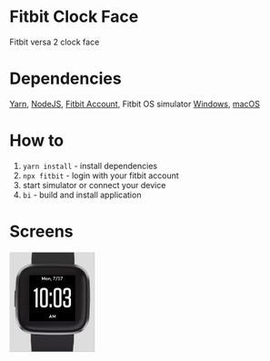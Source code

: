 # Fitbit Clock Face
Fitbit versa 2 clock face

# Dependencies

[Yarn](https://yarnpkg.com/getting-started/install), [NodeJS](https://nodejs.org/en/download/), [Fitbit Account](https://www.fitbit.com/signup), Fitbit OS simulator [Windows](https://simulator-updates.fitbit.com/download/latest/win), [macOS](https://simulator-updates.fitbit.com/download/latest/mac)

# How to

1. `yarn install` - install dependencies
2. `npx fitbit` - login with your fitbit account
3. start simulator or connect your device
4. `bi` - build and install application

# Screens

<img src="./screen1.png" width="150">
